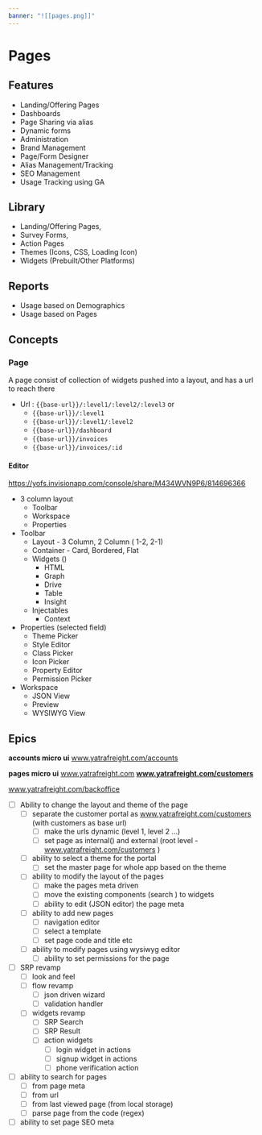 ```yaml
---
banner: "![[pages.png]]"
---
```


# Pages

## Features
    
-   Landing/Offering Pages
-   Dashboards
-   Page Sharing via alias 
-   Dynamic forms
-   Administration
-   Brand Management
-   Page/Form Designer
-   Alias Management/Tracking
-   SEO Management
-   Usage Tracking using GA

## Library 
    
-   Landing/Offering Pages, 
-   Survey Forms, 
-   Action Pages
-   Themes (Icons, CSS, Loading Icon)
-   Widgets (Prebuilt/Other Platforms)
    
## Reports
-   Usage based on Demographics
-   Usage based on Pages
    
## Concepts 

### Page

A page consist of collection of widgets pushed into a layout, and has a url to reach there

- Url : `{{base-url}}/:level1/:level2/:level3` or
	- `{{base-url}}/:level1` 
	- `{{base-url}}/:level1/:level2` 
	-   `{{base-url}}/dashboard`
	-   `{{base-url}}/invoices`
	-   `{{base-url}}/invoices/:id`

#### Editor

https://yofs.invisionapp.com/console/share/M434WVN9P6/814696366

- 3 column layout
	- Toolbar
	- Workspace
	- Properties
- Toolbar
	- Layout - 3 Column, 2 Column ( 1-2, 2-1)
	- Container - Card, Bordered, Flat
	- Widgets ()
		- HTML
		- Graph
		- Drive
		- Table
		- Insight
	- Injectables
		- Context
- Properties (selected field)
	- Theme Picker
	- Style Editor
	- Class Picker
	- Icon Picker
	- Property Editor
	- Permission Picker
- Workspace
	- JSON View
	- Preview
	- WYSIWYG View

## Epics

**accounts micro ui**
www.yatrafreight.com/accounts

**pages micro ui**
www.yatrafreight.com
**www.yatrafreight.com/customers**


www.yatrafreight.com/backoffice

- [ ] Ability to change the layout and theme of the page
	- [ ] separate the customer portal as www.yatrafreight.com/customers (with customers as base url)
		- [ ] make the urls dynamic (level 1, level 2 ...)
		- [ ] set page as internal() and external (root level - www.yatrafreight.com/customers )
	- [ ] ability to select a theme for the portal
		- [ ] set the master page for whole app based on the theme
	- [ ] ability to modify the layout of the pages
		- [ ] make the pages meta driven 
		- [ ] move the existing components (search ) to widgets
		- [ ] ability to edit (JSON editor) the page meta
	- [ ] ability to add new pages
		- [ ] navigation editor 
		- [ ] select a template
		- [ ] set page code and title etc
	- [ ] ability to modify pages using wysiwyg editor
		- [ ] ability to set permissions for the page
- [ ] SRP revamp
	- [ ] look and feel
	- [ ] flow revamp 
		- [ ] json driven wizard 
		- [ ] validation handler
	- [ ] widgets revamp
		- [ ] SRP Search
		- [ ] SRP Result
		- [ ] action widgets
			- [ ] login widget in actions
			- [ ] signup widget in actions
			- [ ] phone verification action
- [ ] ability to search for pages 
	- [ ] from page meta
	- [ ] from url
	- [ ] from last viewed page (from local storage)
	- [ ] parse page from the code (regex)
- [ ] ability to set page SEO meta
